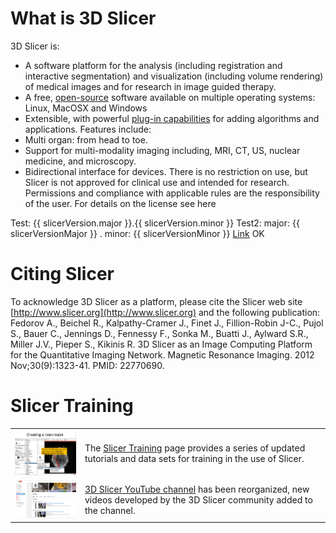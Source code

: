 # What is 3D Slicer

3D Slicer is:

* A software platform for the analysis \(including registration and interactive segmentation\) and visualization \(including volume rendering\) of medical images and for research in image guided therapy.
* A free, [open-source](http://en.wikipedia.org/wiki/Open_source) software available on multiple operating systems: Linux, MacOSX and Windows
* Extensible, with powerful [plug-in capabilities](developers/README.md) for adding algorithms and applications.
  Features include:
* Multi organ: from head to toe.
* Support for multi-modality imaging including, MRI, CT, US, nuclear medicine, and microscopy.
* Bidirectional interface for devices.
  There is no restriction on use, but Slicer is not approved for clinical use and intended for research. Permissions and compliance with applicable rules are the responsibility of the user. For details on the license see here

Test: {{ slicerVersion.major }}.{{ slicerVersion.minor }}
Test2: major: {{ slicerVersionMajor }} . minor: {{ slicerVersionMinor }}
[Link](http://wiki.slicer.org/slicerWiki/index.php/Documentation/{{slicerVersionMajor}}.{{slicerVersionMinor}})
OK
# Citing Slicer

To acknowledge 3D Slicer as a platform, please cite the Slicer web site [http://www.slicer.org](http://www.slicer.org) and the following publication: 
Fedorov A., Beichel R., Kalpathy-Cramer J., Finet J., Fillion-Robin J-C., Pujol S., Bauer C., Jennings D., Fennessy F., Sonka M., Buatti J., Aylward S.R., Miller J.V., Pieper S., Kikinis R. 3D Slicer as an Image Computing Platform for the Quantitative Imaging Network. Magnetic Resonance Imaging. 2012 Nov;30\(9\):1323-41. PMID: 22770690.

# Slicer Training

|  |  |
| --- | --- |
| ![](slicer-tutorial.png) | The [Slicer Training](training/README.md) page provides a series of updated tutorials and data sets for training in the use of Slicer. |
| ![](slicer-youtube.png) | [3D Slicer YouTube channel](https://www.youtube.com/channel/UC11x1iQ7ydSIFYw4L6wveXg?view_as=public) has been reorganized, new videos developed by the 3D Slicer community added to the channel. |

